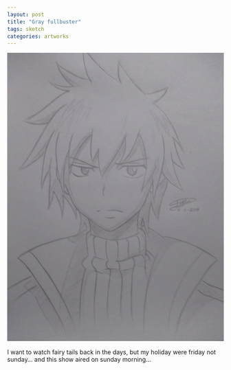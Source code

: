 ```yaml
---
layout: post
title: "Gray fullbuster"
tags: sketch
categories: artworks
---
```


![Gray fullbuster artwork](/assets/gray.jpg)

I want to watch fairy tails back in the days, but my holiday were friday not sunday… and this show aired on sunday morning...
